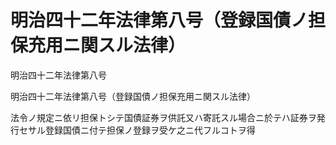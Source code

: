 # 明治四十二年法律第八号（登録国債ノ担保充用ニ関スル法律）

明治四十二年法律第八号

明治四十二年法律第八号（登録国債ノ担保充用ニ関スル法律）

法令ノ規定ニ依リ担保トシテ国債証券ヲ供託又ハ寄託スル場合ニ於テハ証券ヲ発行セサル登録国債ニ付テ担保ノ登録ヲ受ケ之ニ代フルコトヲ得
